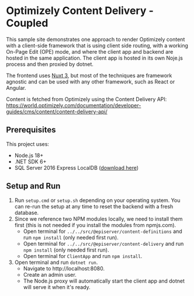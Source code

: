 # Optimizely Content Delivery - Coupled

This sample site demonstrates one approach to render Optimizely content with a client-side framework that is using client side routing, with a working On-Page Edit (OPE) mode, and where the client app and backend are hosted in the same application. The client app is hosted in its own Noje.js process and then proxied by dotnet.

The frontend uses [Nuxt 3](https://v3.nuxtjs.org/), but most of the techniques are framework agnostic and can be used with any other framework, such as React or Angular.

Content is fetched from Optimizely using the Content Delivery API: https://world.optimizely.com/documentation/developer-guides/cms/content/content-delivery-api/

## Prerequisites

This project uses:
* Node.js 18+
* .NET SDK 6+
* SQL Server 2016 Express LocalDB ([download here](https://www.microsoft.com/en-us/sql-server/sql-server-downloads))

## Setup and Run

1. Run `setup.cmd` or `setup.sh` depending on your operating system. You can re-run the setup at any time to reset the backend with a fresh database.
2. Since we reference two NPM modules locally, we need to install them first (this is not needed if you install the modules from npmjs.com).
    * Open terminal for `../../src/@episerver/content-definitions` and run `npm install` (only needed first run).
    * Open terminal for `../../src/@episerver/content-delivery` and run `npm install` (only needed first run).
    * Open terminal for `ClientApp` and run `npm install`.
3. Open terminal and run `dotnet run`.
    * Navigate to http://localhost:8080.
    * Create an admin user.
    * The Node.js proxy will automatically start the client app and dotnet will serve it when it's ready.
